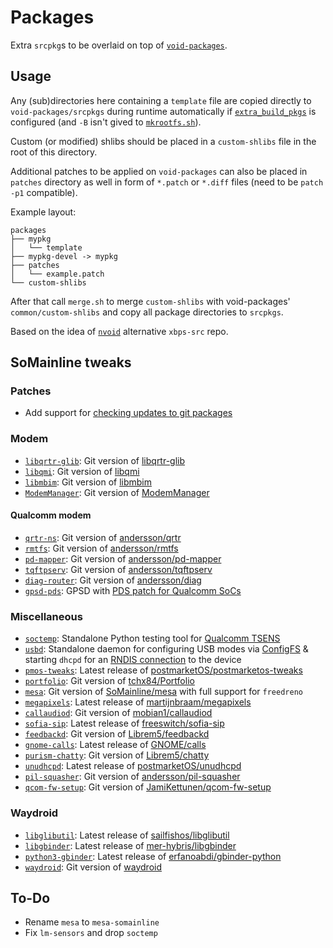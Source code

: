 # Packages
Extra `srcpkg`s to be overlaid on top of [`void-packages`](https://github.com/void-linux/void-packages).

## Usage
Any (sub)directories here containing a `template` file are copied directly to `void-packages/srcpkgs` during runtime automatically if [`extra_build_pkgs`](../config.sh) is configured (and `-B` isn't gived to [`mkrootfs.sh`](../mkrootfs.sh)).

Custom (or modified) shlibs should be placed in a `custom-shlibs` file in the root of this directory.

Additional patches to be applied on `void-packages` can also be placed in `patches` directory as well in form of `*.patch` or `*.diff` files (need to be `patch -p1` compatible).

Example layout:
```
packages
├── mypkg
│   └── template
├── mypkg-devel -> mypkg
├── patches
│   └── example.patch
└── custom-shlibs
```

After that call `merge.sh` to merge `custom-shlibs` with void-packages' `common/custom-shlibs` and copy all package directories to `srcpkgs`.

Based on the idea of [`nvoid`](https://github.com/not-void/nvoid) alternative `xbps-src` repo.

## SoMainline tweaks
### Patches
* Add support for [checking updates to git packages](patches/0001-update-check-add-support-for-git-packages.patch)
### Modem
* [`libqrtr-glib`](modem/libqrtr-glib): Git version of [libqrtr-glib](https://gitlab.freedesktop.org/mobile-broadband/libqrtr-glib)
* [`libqmi`](modem/libqmi): Git version of [libqmi](https://gitlab.freedesktop.org/mobile-broadband/libqmi)
* [`libmbim`](modem/libmbim): Git version of [libmbim](https://gitlab.freedesktop.org/mobile-broadband/libmbim)
* [`ModemManager`](modem/ModemManager): Git version of [ModemManager](https://gitlab.freedesktop.org/mobile-broadband/ModemManager)
#### Qualcomm modem
* [`qrtr-ns`](modem/qcom/qrtr-ns): Git version of [andersson/qrtr](https://github.com/andersson/qrtr)
* [`rmtfs`](modem/qcom/rmtfs): Git version of [andersson/rmtfs](https://github.com/andersson/rmtfs)
* [`pd-mapper`](modem/qcom/pd-mapper): Git version of [andersson/pd-mapper](https://github.com/andersson/pd-mapper)
* [`tqftpserv`](modem/qcom/tqftpserv): Git version of [andersson/tqftpserv](https://github.com/andersson/tqftpserv)
* [`diag-router`](modem/qcom/diag-router): Git version of [andersson/diag](https://github.com/andersson/diag)
* [`gpsd-pds`](modem/gpsd-pds): GPSD with [PDS patch for Qualcomm SoCs](https://gitlab.com/gpsd/gpsd/-/merge_requests/139)
### Miscellaneous
* [`soctemp`](misc/soctemp): Standalone Python testing tool for [Qualcomm TSENS](https://cateee.net/lkddb/web-lkddb/QCOM_TSENS.html)
* [`usbd`](misc/usbd): Standalone daemon for configuring USB modes via [ConfigFS](https://www.kernel.org/doc/html/latest/usb/gadget_configfs.html) & starting `dhcpd` for an [RNDIS connection](https://cateee.net/lkddb/web-lkddb/USB_CONFIGFS_RNDIS.html) to the device
* [`pmos-tweaks`](misc/pmos-tweaks): Latest release of [postmarketOS/postmarketos-tweaks](https://gitlab.com/postmarketOS/postmarketos-tweaks)
* [`portfolio`](misc/portfolio): Git version of [tchx84/Portfolio](https://github.com/tchx84/Portfolio)
* [`mesa`](misc/mesa): Git version of [SoMainline/mesa](https://github.com/SoMainline/mesa) with full support for `freedreno`
* [`megapixels`](misc/megapixels): Latest release of [martijnbraam/megapixels](https://git.sr.ht/~martijnbraam/megapixels)
* [`callaudiod`](misc/callaudiod): Git version of [mobian1/callaudiod](https://gitlab.com/mobian1/callaudiod)
* [`sofia-sip`](misc/sofia-sip): Latest release of [freeswitch/sofia-sip](https://github.com/freeswitch/sofia-sip)
* [`feedbackd`](misc/feedbackd): Git version of [Librem5/feedbackd](https://source.puri.sm/Librem5/feedbackd)
* [`gnome-calls`](misc/gnome-calls): Latest release of [GNOME/calls](https://gitlab.gnome.org/GNOME/calls)
* [`purism-chatty`](misc/purism-chatty): Git version of [Librem5/chatty](https://source.puri.sm/Librem5/chatty)
* [`unudhcpd`](misc/unudhcpd): Latest release of [postmarketOS/unudhcpd](https://gitlab.com/postmarketOS/unudhcpd)
* [`pil-squasher`](misc/pil-squasher): Git version of [andersson/pil-squasher](https://github.com/andersson/pil-squasher)
* [`qcom-fw-setup`](misc/qcom-fw-setup): Git version of [JamiKettunen/qcom-fw-setup](https://github.com/JamiKettunen/qcom-fw-setup)
### Waydroid
* [`libglibutil`](waydroid/libglibutil): Latest release of [sailfishos/libglibutil](https://github.com/sailfishos/libglibutil)
* [`libgbinder`](waydroid/libgbinder): Latest release of [mer-hybris/libgbinder](https://github.com/mer-hybris/libgbinder)
* [`python3-gbinder`](waydroid/python3-gbinder): Latest release of [erfanoabdi/gbinder-python](https://github.com/erfanoabdi/gbinder-python)
* [`waydroid`](waydroid/waydroid): Git version of [waydroid](https://github.com/waydroid/waydroid)

## To-Do
* Rename `mesa` to `mesa-somainline`
* Fix `lm-sensors` and drop `soctemp`
